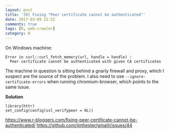 ```yaml
---
layout: post
title: '[R] Fixing "Peer certificate cannot be authenticated"'
date: 2017-03-09 15:52
comments: true
tags: [R, web-crawler]
category: R
---
```


On Windows machine:

```{r}
Error in curl::curl_fetch_memory(url, handle = handle) :
  Peer certificate cannot be authenticated with given CA certificates
```

The machine in question is sitting behind a gnarly firewall and proxy, which I suspect are the source of the problem. I also need to use `--ignore-certificate-errors` when running chromium-browser, which points to the same issue.

**Solution**

```{r}
library(httr)
set_config(config(ssl_verifypeer = 0L))
```

https://www.r-bloggers.com/fixing-peer-certificate-cannot-be-authenticated/
https://github.com/jimhester/gmailr/issues/44
